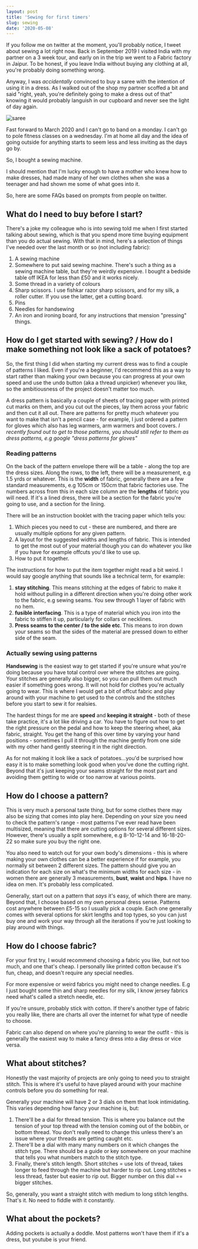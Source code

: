 ```yaml
---
layout: post
title: 'Sewing for first timers'
slug: sewing
date: '2020-05-08'
---
```


If you follow me on twitter at the moment, you'll probably notice, I tweet about sewing a lot right now. Back in September 2019 I visited India with my partner on a 3 week tour, and early on in the trip we went to a Fabric factory in Jaipur. To be honest, if you leave India without buying any clothing at all, you're probably doing something wrong.   

Anyway, I was _accidentally_ convinced to buy a saree with the intention of using it in a dress. As I walked out of the shop my partner scoffed a bit and said "right, yeah, you're definitely going to make a dress out of that" knowing it would probably languish in our cupboard and never see the light of day again.

![saree](/images/saree.JPG)

Fast forward to March 2020 and I can't go to band on a monday. I can't go to pole fitness classes on a wednesday. I'm at home all day and the idea of going outside for anything starts to seem less and less inviting as the days go by.

So, I bought a sewing machine.

I should mention that I'm lucky enough to have a mother who knew how to make dresses, had made many of her own clothes when she was a teenager and had shown me some of what goes into it. 

So, here are some FAQs based on prompts from people on twitter.

## What do I need to buy before I start?

There's a joke my colleague who is into sewing told me when I first started talking about sewing, which is that you spend more time buying equipment than you do actual sewing. With that in mind, here's a selection of things I've needed over the last month or so (not including fabric):

1. A sewing machine
1. Somewhere to put said sewing machine. There's such a thing as a sewing machine table, but they're weirdly expensive. I bought a bedside table off IKEA for less than £50 and it works nicely.
1. Some thread in a variety of colours
1. Sharp scissors. I use fishkar razor sharp scissors, and for my silk, a roller cutter. If you use the latter, get a cutting board. 
1. Pins
1. Needles for handsewing
1. An iron and ironing board, for any instructions that mension "pressing" things.


## How do I get started with sewing? / How do I make something not look like a sack of potatoes?

So, the first thing I did when starting my current dress was to find a couple of patterns I liked. Even if you're a beginner, I'd recommend this as a way to start rather than making your own because you can progress at your own speed and use the undo button (aka a thread unpicker) whenever you like, so the ambitiousness of the project doesn't matter too much.

A dress pattern is basically a couple of sheets of tracing paper with printed cut marks on them, and you cut out the pieces, lay them across your fabric and then cut it all out. There are patterns for pretty much whatever you want to make that isn't a pencil case - for example, I just ordered a pattern for gloves which also has leg warmers, arm warmers and boot covers. _I recently found out to get to those patterns, you should still refer to them as dress patterns, e.g google "dress patterns for gloves"_

### Reading patterns
On the back of the pattern envelope there will be a table - along the top are the dress sizes. Along the rows, to the left, there will be a measurement, e.g 1.5 yrds or whatever. This is the **width** of fabric, generally there are a few standard measurements, e.g 105cm or 150cm that fabric factories use. The numbers across from this in each size column are the **lengths** of fabric you will need. If it's a lined dress, there will be a section for the fabric you're going to use, and a section for the lining.

There will be an instruction booklet with the tracing paper which tells you:

1. Which pieces you need to cut - these are numbered, and there are usually multiple options for any given pattern.
1. A layout for the suggested widths and lengths of fabric. This is intended to get the most out of your material though you can do whatever you like if you have for example offcuts you'd like to use up.
1. How to put it together.

The instructions for how to put the item together might read a bit weird. I would say google anything that sounds like a technical term, for example:

1. **stay stitching**. This means stitching at the edges of fabric to make it hold without pulling in a different direction when you're doing other work to the fabric, e.g sewing seams. You sew through 1 layer of fabric with no hem.
1. **fusible interfacing**. This is a type of material which you iron into the fabric to stiffen it up, particularly for collars or necklines.
1. **Press seams to the center / to the side etc**. This means to iron down your seams so that the sides of the material are pressed down to either side of the seam.

### Actually sewing using patterns
**Handsewing** is the easiest way to get started if you're unsure what you're doing because you have total control over where the stitches are going. Your stitches are generally also bigger, so you can pull them out much easier if something goes wrong. It will not hold for clothes you're actually going to wear. This is where I would get a bit of offcut fabric and play around with your machine to get used to the controls and the stitches before you start to sew it for realsies.

The hardest things for me are **speed** and **keeping it straight** - both of these take practice, it's a lot like driving a car. You have to figure out how to get the right pressure on the pedal and how to keep the steering wheel, aka fabric, straight. You get the hang of this over time by varying your hand positions - sometimes I pull it through the machine gently from one side with my other hand gently steering it in the right direction.

As for not making it look like a sack of potatoes...you'd be surprised how easy it is to make something look good when you've done the cutting right. Beyond that it's just keeping your seams straight for the most part and avoiding them getting to wide or too narrow at various points.

## How do I choose a pattern?
This is very much a personal taste thing, but for some clothes there may also be sizing that comes into play here. Depending on your size you need to check the pattern's range - most patterns I've ever read have been multisized, meaning that there are cutting options for several different sizes. However, there's usually a split somewhere, e.g 8-10-12-14 and 16-18-20-22 so make sure you buy the right one.

You also need to watch out for your own body's dimensions - this is where making your own clothes can be a better experience if for example, you normally sit between 2 different sizes. The pattern should give you an indication for each size on what's the minimum widths for each size - in women there are generally 3 measurements, **bust**, **waist** and **hips**. I have no idea on men. It's probably less complicated.

Generally, start out on a pattern that _says_ it's easy, of which there are many. Beyond that, I choose based on my own personal dress sense. Patterns cost anywhere between £5-15 so I usually pick a couple. Each one generally comes with several options for skirt lengths and top types, so you can just buy one and work your way through all the iterations if you're just looking to play around with things.

## How do I choose fabric?
For your first try, I would recommend choosing a fabric you like, but not too much, and one that's cheap. I personally like printed cotton because it's fun, cheap, and doesn't require any special needles.

For more expensive or weird fabrics you might need to change needles. E.g I just bought some thin and sharp needles for my silk, I know jersey fabrics need what's called a stretch needle, etc.

If you're unsure, probably stick with cotton. If there's another type of fabric you really like, there are charts all over the internet for what type of needle to choose.

Fabric can also depend on where you're planning to wear the outfit - this is generally the easiest way to make a fancy dress into a day dress or vice versa.

## What about stitches?
Honestly the vast majority of projects are only going to need you to straight stitch. This is where it's useful to have played around with your machine controls before you do something for real.

Generally your machine will have 2 or 3 dials on them that look intimidating. This varies depending how fancy your machine is, but:
1. There'll be a dial for thread tension. This is where you balance out the tension of your top thread with the tension coming out of the bobbin, or bottom thread. You don't really need to change this unless there's an issue where your threads are getting caught etc.
1. There'll be a dial with many many numbers on it which changes the stitch type. There should be a guide or key somewhere on your machine that tells you what numbers match to the stitch type. 
1. Finally, there's stitch length. Short stitches = use lots of thread, takes longer to feed through the machine but harder to rip out. Long stitches = less thread, faster but easier to rip out. Bigger number on this dial == bigger stitches.

So, generally, you want a straight stitch with medium to long stitch lengths. That's it. No need to fiddle with it constantly.

## What about the pockets?
Adding pockets is actually a doddle. Most patterns won't have them if it's a dress, but youtube is your friend.